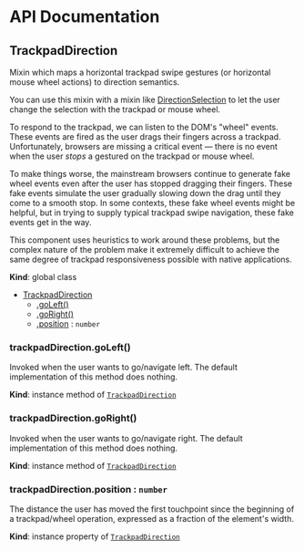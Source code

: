 # API Documentation
<a name="TrackpadDirection"></a>

## TrackpadDirection
Mixin which maps a horizontal trackpad swipe gestures (or horizontal mouse
wheel actions) to direction semantics.

You can use this mixin with a mixin like
[DirectionSelection](DirectionSelection.md) to let the user change the
selection with the trackpad or mouse wheel.

To respond to the trackpad, we can listen to the DOM's "wheel" events.
These events are fired as the user drags their fingers across a trackpad.
Unfortunately, browsers are missing a critical event — there is no event
when the user *stops* a gestured on the trackpad or mouse wheel.

To make things worse, the mainstream browsers continue to generate fake
wheel events even after the user has stopped dragging their fingers. These
fake events simulate the user gradually slowing down the drag until they
come to a smooth stop. In some contexts, these fake wheel events might be
helpful, but in trying to supply typical trackpad swipe navigation, these
fake events get in the way.

This component uses heuristics to work around these problems, but the
complex nature of the problem make it extremely difficult to achieve the
same degree of trackpad responsiveness possible with native applications.

  **Kind**: global class

* [TrackpadDirection](#TrackpadDirection)
    * [.goLeft()](#TrackpadDirection+goLeft)
    * [.goRight()](#TrackpadDirection+goRight)
    * [.position](#TrackpadDirection+position) : <code>number</code>

<a name="TrackpadDirection+goLeft"></a>

### trackpadDirection.goLeft()
Invoked when the user wants to go/navigate left.
The default implementation of this method does nothing.

  **Kind**: instance method of <code>[TrackpadDirection](#TrackpadDirection)</code>
<a name="TrackpadDirection+goRight"></a>

### trackpadDirection.goRight()
Invoked when the user wants to go/navigate right.
The default implementation of this method does nothing.

  **Kind**: instance method of <code>[TrackpadDirection](#TrackpadDirection)</code>
<a name="TrackpadDirection+position"></a>

### trackpadDirection.position : <code>number</code>
The distance the user has moved the first touchpoint since the beginning
of a trackpad/wheel operation, expressed as a fraction of the element's
width.

  **Kind**: instance property of <code>[TrackpadDirection](#TrackpadDirection)</code>

